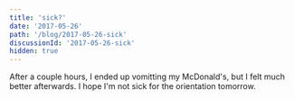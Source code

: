 ```yaml
---
title: 'sick?'
date: '2017-05-26'
path: '/blog/2017-05-26-sick'
discussionId: '2017-05-26-sick'
hidden: true
---
```


After a couple hours, I ended up vomitting my McDonald's, but I felt much better afterwards. I hope I'm not sick for the orientation tomorrow.
